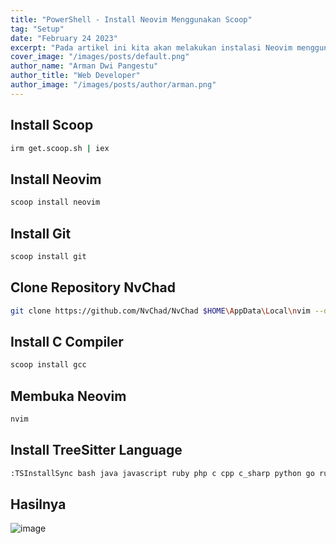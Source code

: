 ```yaml
---
title: "PowerShell - Install Neovim Menggunakan Scoop"
tag: "Setup"
date: "February 24 2023"
excerpt: "Pada artikel ini kita akan melakukan instalasi Neovim menggunakan Scoop"
cover_image: "/images/posts/default.png"
author_name: "Arman Dwi Pangestu"
author_title: "Web Developer"
author_image: "/images/posts/author/arman.png"
---
```


## Install Scoop

```bash
irm get.scoop.sh | iex
```

## Install Neovim

```bash
scoop install neovim
```

## Install Git

```bash
scoop install git
```

## Clone Repository NvChad

```bash
git clone https://github.com/NvChad/NvChad $HOME\AppData\Local\nvim --depth 1
```

## Install C Compiler

```bash
scoop install gcc
```

## Membuka Neovim

```bash
nvim
```

## Install TreeSitter Language

```bash
:TSInstallSync bash java javascript ruby php c cpp c_sharp python go rust typescript html css
```

## Hasilnya

![image](https://user-images.githubusercontent.com/64394320/216773041-538dbaf0-5c0a-40e8-9176-52494be58781.png)
